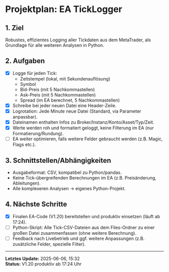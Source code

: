 # Projektplan: EA TickLogger

## 1. Ziel
Robustes, effizientes Logging aller Tickdaten aus dem MetaTrader, als Grundlage für alle weiteren Analysen in Python.

## 2. Aufgaben

- [x] Logge für jeden Tick:
    - Zeitstempel (lokal, mit Sekundenauflösung)
    - Symbol
    - Bid-Preis (mit 5 Nachkommastellen)
    - Ask-Preis (mit 5 Nachkommastellen)
    - Spread (im EA berechnet, 5 Nachkommastellen)
- [x] Schreibe bei jeder neuen Datei eine Header-Zeile.
- [x] Logrotation: Jede Minute neue Datei (Standard, via Parameter anpassbar).
- [x] Dateinamen enthalten Infos zu Broker/Instanz/Konto/Asset/Typ/Zeit.
- [x] Werte werden roh und formatiert geloggt, keine Filterung im EA (nur Formatierung/Rundung).
- [ ] EA weiter optimieren, falls weitere Felder gebraucht werden (z.B. Magic, Flags etc.).

## 3. Schnittstellen/Abhängigkeiten

- Ausgabeformat: CSV, kompatibel zu Python/pandas.
- Keine Tick-übergreifenden Berechnungen im EA (z.B. Preisänderung, Ableitungen).
- Alle komplexeren Analysen → eigenes Python-Projekt.

## 4. Nächste Schritte

- [x] Finalen EA-Code (V1.20) bereitstellen und produktiv einsetzen (läuft ab 17:24).
- [ ] Python-Skript: Alle Tick-CSV-Dateien aus dem Files-Ordner zu einer großen Datei zusammenfassen (ohne weitere Berechnung).
- [ ] Feedback nach Livebetrieb und ggf. weitere Anpassungen (z.B. zusätzliche Felder, spezielle Filter).

---

**Letztes Update:** 2025-06-06, 15:32  
**Status:** V1.20 produktiv ab 17:24 Uhr
